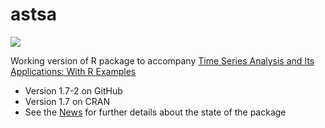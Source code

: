 # astsa
<a href="https://github.com/nickpoison"><img src="https://img.shields.io/badge/NickyPoison-approved-ff69b4.svg?style=flat"></a> 

Working version of R package to accompany [Time Series Analysis and Its Applications: With R Examples](http://www.stat.pitt.edu/stoffer/tsa4/)

* Version 1.7-2 on GitHub
* Version 1.7 on CRAN 
* See the [News](https://github.com/nickpoison/astsa/blob/master/NEWS.md) for further details about the state of the package

